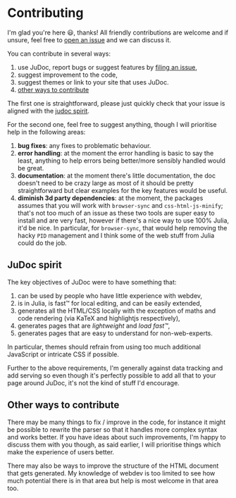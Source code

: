 # Contributing

I'm glad you're here 😃, thanks!
All friendly contributions are welcome and if unsure, feel free to [open an issue](https://github.com/tlienart/JuDoc.jl/issues/new) and we can discuss it.

You can contribute in several ways:

1. use JuDoc, report bugs or suggest features by [filing an issue](https://github.com/tlienart/JuDoc.jl/issues/new),
1. suggest improvement to the code,
1. suggest themes or link to your site that uses JuDoc.
1. [other ways to contribute](#other-ways-to-contribute)

The first one is straightforward, please just quickly check that your issue is aligned with the [judoc spirit](#judoc-spirit).

For the second one, feel free to suggest anything, though I will prioritise help in the following areas:

1. **bug fixes**: any fixes to problematic behaviour.
1. **error handling**: at the moment the error handling is basic to say the least, anything to help errors being better/more sensibly handled would be great.
1. **documentation**: at the moment there's little documentation, the doc doesn't need to be crazy large as most of it should be pretty straightforward but clear examples for the key features would be useful.
1. **diminish 3d party dependencies**: at the moment, the packages assumes that you will work with `browser-sync` and `css-html-js-minify`; that's not too much of an issue as these two tools are super easy to install and are very fast, however if there's a nice way to use 100% Julia, it'd be nice. In particular,  for `browser-sync`, that would help removing the hacky `PID` management and I think some of the web stuff from Julia could do the job.  


## JuDoc spirit

The key objectives of JuDoc were to have something that:

1. can be used by people who have little experience with webdev,
1. is in Julia, is fast™ for local editing, and can be easily extended,
1. generates all the HTML/CSS locally with the exception of maths and code rendering (via KaTeX and highlightjs respectively),
1. generates pages that are *lightweight* and *load fast™*,
1. generates pages that are easy to understand for non-web-experts.

In particular, themes should refrain from using too much additional JavaScript or intricate CSS if possible.

Further to the above requirements, I'm generally against data tracking and add serving so even though it's perfectly possible to add all that to your page around JuDoc, it's not the kind of stuff I'd encourage.

## Other ways to contribute

There may be many things to fix / improve in the code, for instance it might be possible to rewrite the parser so that it handles more complex syntax and works better.
If you have ideas about such improvements, I'm happy to discuss them with you though, as said earlier, I will prioritise things which make the experience of users better.

There may also be ways to improve the structure of the HTML document that gets generated.
My knowledge of webdev is too limited to see how much potential there is in that area but help is most welcome in that area too.
